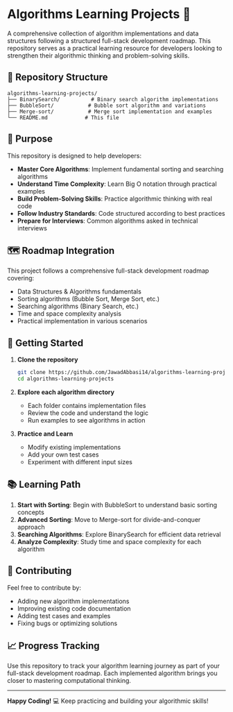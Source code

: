 
# Algorithms Learning Projects 🚀

A comprehensive collection of algorithm implementations and data structures following a structured full-stack development roadmap. This repository serves as a practical learning resource for developers looking to strengthen their algorithmic thinking and problem-solving skills.

## 📁 Repository Structure

```
algorithms-learning-projects/
├── BinarySearch/          # Binary search algorithm implementations
├── BubbleSort/           # Bubble sort algorithm and variations  
├── Merge-sort/           # Merge sort implementation and examples
└── README.md            # This file
```

## 🎯 Purpose

This repository is designed to help developers:

- **Master Core Algorithms**: Implement fundamental sorting and searching algorithms
- **Understand Time Complexity**: Learn Big O notation through practical examples
- **Build Problem-Solving Skills**: Practice algorithmic thinking with real code
- **Follow Industry Standards**: Code structured according to best practices
- **Prepare for Interviews**: Common algorithms asked in technical interviews

## 🗺️ Roadmap Integration

This project follows a comprehensive full-stack development roadmap covering:
- Data Structures & Algorithms fundamentals
- Sorting algorithms (Bubble Sort, Merge Sort, etc.)
- Searching algorithms (Binary Search, etc.)
- Time and space complexity analysis
- Practical implementation in various scenarios

## 🚀 Getting Started

1. **Clone the repository**
   ```bash
   git clone https://github.com/JawadAbbasi14/algorithms-learning-projects.git
   cd algorithms-learning-projects
   ```

2. **Explore each algorithm directory**
   - Each folder contains implementation files
   - Review the code and understand the logic
   - Run examples to see algorithms in action

3. **Practice and Learn**
   - Modify existing implementations
   - Add your own test cases
   - Experiment with different input sizes

## 📚 Learning Path

1. **Start with Sorting**: Begin with BubbleSort to understand basic sorting concepts
2. **Advanced Sorting**: Move to Merge-sort for divide-and-conquer approach
3. **Searching Algorithms**: Explore BinarySearch for efficient data retrieval
4. **Analyze Complexity**: Study time and space complexity for each algorithm

## 🤝 Contributing

Feel free to contribute by:
- Adding new algorithm implementations
- Improving existing code documentation
- Adding test cases and examples
- Fixing bugs or optimizing solutions

## 📈 Progress Tracking

Use this repository to track your algorithm learning journey as part of your full-stack development roadmap. Each implemented algorithm brings you closer to mastering computational thinking.

---

**Happy Coding!** 💻 Keep practicing and building your algorithmic skills!
